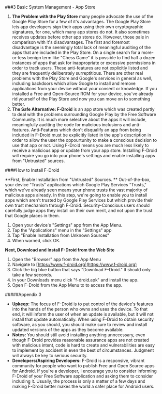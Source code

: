 ###3 Basic System Management - App Store

  1. **The Problem with the Play Store** many people advocate the use of the
Google Play Store for a few of it's advantages. The Google Play Store lets app
developers sign their apps using their own cryptographic signatures, for one,
which many app stores do not. It also sometimes receives updates before other
app stores do. However, those pale in comparison with it's disadvantages. The
first and foremost disadvantage is the seemingly total lack of meaningful
auditing of the apps that are included in the Play Store. On a single search
for a more-or-less benign term like "Chess Game" it is possible to find half
a dozen instances of apps that ask for inappropriate or excessive permissions
in order to track users. These anti-features are not explicitly listed and they
are frequently deliberately surreptitious. There are other real problems with
the Play Store and Google's services in general as well, including backdoors
which allow Google to install and remove applications from your device without
your consent or knowledge. If you installed a Free and Open-Source ROM for your
device, you've already rid yourself of the Play Store and now you can move on
to something better.
  2. **The Safe Alternative: F-Droid** is an app store which was created partly
to deal with the problems surrounding Google Play by the Free Software
Community. It is much more selective about the apps it will include, 
meaningfully auditing the code for malicious inclusions and anti-features.
Anti-Features which don't disqualify an app from being included in F-Droid must
be explicitly listed in the app's description in order to allow the user the
oppourtunity to make a conscious decision to use that app or not. Using F-Droid
means you are much less likely to receive a malicious app or update from your
app store. Installing F-Droid will require you go into your phone's settings and
enable installing apps from "Untrusted" sources.

####How to Install F-Droid

**First, Enable Installation from "Untrusted" Sources. **
Out-of-the-box, your device "Trusts" applications which Google Play Services
"Trusts," which we've already seen means your phone trusts the vast majority of
malicious apps already. In this step, we're going to enable you to install apps
which aren't trusted by Google Play Services but which provide their own trust
mechanism through F-Droid. Security-Conscious users should carefully judge apps
they install on their own merit, and not upon the trust that Google places in
them.

  1. Open your device's "Settings" app from the App Menu.
  2. Tap the "Applications" menu in the "Settings" app
  3. Tap "Enable Installation from Unknown Sources"
  4. When warned, click OK.

**Next, Download and Install F-Droid from the Web Site**

  1. Open the "Browser" app from the App Menu
  2. Navigate to [https://www.f-droid.org](https://www.f-droid.org)
  3. Click the big blue button that says "Download F-Droid." It should only take
a few seconds.
  4. In your Downloads menu click "f-droid.apk" and install the app.
  5. Open F-Droid from the App Menu to to access the app.

#####Appendix 3
  * **Upkeep:** The focus of F-Droid is to put control of the device's features
into the hands of the person who owns and uses the device. To that end, it will
inform the user of when an update is available, but it will not install that
update automatically. When using F-Droid to obtain security software, as you
should, you should make sure to review and install updated versions of the apps
as they become available.
  * **Notes:** You should still avoid installing anything unnecessary, even
though F-Droid provides reasonable assurance apps are not created with malicious
intent, code is hard to create and vulnerabilities are easy to implement by
accident in even the best of circumstances. Judgment will always be key to
serious security.
  * **Developers/Aspiring Developers:** F-Droid is a responsive, vibrant
community for people who want to publish Free and Open Source apps for Android.
If you're a developer, I encourage you to consider informing F-Droid of your
Free Software application and asking them to consider including it. Usually, the
process is only a matter of a few days and making F-Droid better makes the world
a safer place for Android users.
